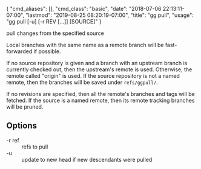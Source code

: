 {
    "cmd_aliases": [],
    "cmd_class": "basic",
    "date": "2018-07-06 22:13:11-07:00",
    "lastmod": "2019-08-25 08:20:19-07:00",
    "title": "gg pull",
    "usage": "gg pull [-u] [-r REV [...]] [SOURCE]"
}

pull changes from the specified source

<!--more-->

Local branches with the same name as a remote branch will be
fast-forwarded if possible.

If no source repository is given and a branch with an upstream branch
is currently checked out, then the upstream's remote is used.
Otherwise, the remote called "origin" is used. If the source repository
is not a named remote, then the branches will be saved under
`refs/ggpull/`.

If no revisions are specified, then all the remote's branches and tags
will be fetched. If the source is a named remote, then its remote
tracking branches will be pruned.

## Options

<dl class="flag_list">
	<dt>-r ref</dt>
	<dd>refs to pull</dd>
	<dt>-u</dt>
	<dd>update to new head if new descendants were pulled</dd>
</dl>
